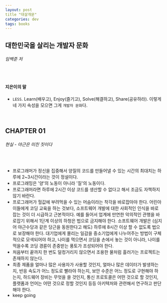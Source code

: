 ```yaml
---
layout: post
title "대살개문"
categories: dev
tags: books
---
```


## 대한민국을 살리는 개발자 문화

###### 임백준 저

<br>

#### 지은이의 말

- `LESS`. Learn(배우고), Enjoy(즐기고), Solve(해결하고), Share(공유하라). 이렇게 네 가지 속성을 모으면 그게 `개발자 문화`다.

<br>

## CHAPTER 01

###### 현실 - 야근은 미친 짓이다

<br>

- 프로그래머가 정신을 집중해서 양질의 코드를 만들어낼 수 있는 시간의 최대치는 하루에 2~3시간이라는 것이 정설이다.
- 프로그래밍은 '양'의 노동이 아니라 '질'의 노동이다.
- 프로그래머라면 하루에 2시간 이상 코드를 생산할 수 없다고 해서 조금도 자책하지 않기 바란다.
- 프로그래머가 헐값에 부려먹을 수 있는 머슴이라는 착각을 바로잡아야 한다. 어린아이들에게 코딩 교육을 하는 것보다, 소프트웨어 개발에 대한 사회적인 인식을 바로잡는 것이 더 시급하고 근본적이다. 예를 들어서 업계에 만연한 악의적인 관행을 바로잡기 위해서 1단계 이상의 하청은 법으로 금지해야 한다. 소프트웨어 개발은 (심지어 야근수당과 같은 당근을 동원한다고 해도) 하루에 8시간 이상 할 수 없도록 법으로 보장해야 한다. 대기업에게 몰리는 일감을 중소기업에게 나누어주는 방법이 구체적으로 모색되어야 하고, 나이를 먹으면서 코딩을 손에서 놓는 것이 아니라, 나이를 먹을수록 코딩 경륜이 존중받는 풍토가 조성되어야 한다.
- 처음부터 끝까지 한 번도 덜컹거리지 않으면서 조용한 물처럼 흘러가는 프로젝트는 존재하지 않는다.
- 최종 제품을 얼마나 많은 사용자가 사용할 것인지, 얼마나 많은 데이터가 발생하는지, 반응 속도가 어느 정도로 빨라야 하는지, 보안 수준은 어느 정도로 구현해야 하는지, 하드웨어 장비는 무엇을 쓸 것인지, 통신 프로토콜은 어떤 것으로 할 것인지, 플랫폼과 언어는 어떤 것으로 정할 것인지 등등 아키텍처와 관련해서 연구하고 판단해야 한다.
- keep going